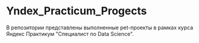 # Yndex_Practicum_Progects
В репозитории представлены выполненные  pet-проекты в рамках курса Яндекс Практикум  "Специалист по Data Science".
